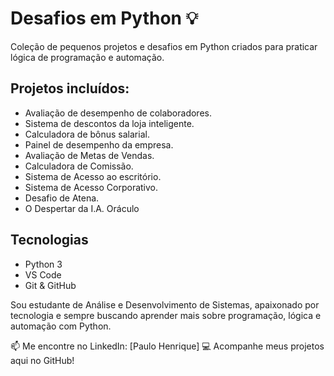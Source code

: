 # Desafios em Python 💡
Coleção de pequenos projetos e desafios em Python criados para praticar lógica de programação e automação.

## Projetos incluídos:
- Avaliação de desempenho de colaboradores.
- Sistema de descontos da loja inteligente.
- Calculadora de bônus salarial.
- Painel de desempenho da empresa.
- Avaliação de Metas de Vendas.
- Calculadora de Comissão.
- Sistema de Acesso ao escritório.
- Sistema de Acesso Corporativo.
- Desafio de Atena.
- O Despertar da I.A. Oráculo

## Tecnologias
- Python 3
- VS Code
- Git & GitHub

Sou estudante de Análise e Desenvolvimento de Sistemas, apaixonado por tecnologia e sempre buscando aprender mais sobre programação, lógica e automação com Python.

📫 Me encontre no LinkedIn: [Paulo Henrique]
💻 Acompanhe meus projetos aqui no GitHub!
